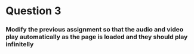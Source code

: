 # Question 3
### Modify the previous assignment so that the audio and video play automatically as the page is loaded and they should play infinitelly
